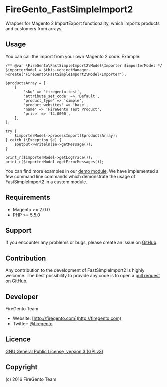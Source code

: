 FireGento_FastSimpleImport2
===================
Wrapper for Magento 2 ImportExport functionality, which imports products and customers from arrays

Usage
-----
You can call the import from your own Magento 2 code. Example:

    /** @var \FireGento\FastSimpleImport2\Model\Importer $importerModel */
    $importerModel = $this->objectManager->create('FireGento\FastSimpleImport2\Model\Importer');

    $productsArray = [
        [
            'sku' => 'firegento-test',
            'attribute_set_code' => 'Default',
            'product_type' => 'simple',
            'product_websites' => 'base',
            'name' => 'FireGento Test Product',
            'price' => '14.0000',
        ],
    ];

    try {
        $importerModel->processImport($productsArray);
    } catch (\Exception $e) {
        $output->writeln($e->getMessage());
    }
    
    print_r($importerModel->getLogTrace());
    print_r($importerModel->getErrorMessages());

You can find more examples in our [demo module](https://github.com/magento-hackathon/FireGento_FastSimpleImport2_Demo). 
We have implemented a few command line commands which demonstrate the usage of FastSimpleImport2 in a custom module.  
        

Requirements
------------
- Magento >= 2.0.0
- PHP >= 5.5.0

Support
-------
If you encounter any problems or bugs, please create an issue on [GitHub](https://github.com/magento-hackathon/FireGento_FastSimpleImport2/issues).

Contribution
------------
Any contribution to the development of FastSimpleImport2 is highly welcome. The best possibility to provide any code is to open a [pull request on GitHub](https://help.github.com/articles/using-pull-requests).

Developer
---------
FireGento Team
* Website: [http://firegento.com](http://firegento.com)
* Twitter: [@firegento](https://twitter.com/firegento)

Licence
-------
[GNU General Public License, version 3 (GPLv3)](http://opensource.org/licenses/gpl-3.0)

Copyright
---------
(c) 2016 FireGento Team
